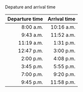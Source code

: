Depature and arrival time

| Departure time | Arrival time |
| ---: | ---: |
| 8:00 a.m. | 10:16 a.m. |
| 9:43 a.m. | 11:52 a.m. |
| 11:19 a.m. | 1:31 p.m. |
| 12:47 p.m. | 3:00 p.m. |
| 2:00 p.m. | 4:08 p.m. |
| 3:45 p.m. | 5:55 p.m. |
| 7:00 p.m. | 9:20 p.m. |
| 9:45 p.m. | 11:58 p.m. |
